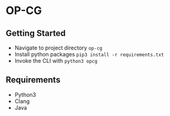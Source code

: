 # OP-CG

## Getting Started

- Navigate to project directory `op-cg`
- Install python packages `pip3 install -r requirements.txt`
- Invoke the CLI with `python3 opcg`

## Requirements

- Python3
- Clang
- Java
